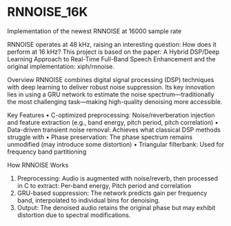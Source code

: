 # RNNOISE_16K
Implementation of the newest RNNOISE at 16000 sample rate

RNNOISE operates at 48 kHz, raising an interesting question: How does it perform at 16 kHz? This project is based on the paper:
A Hybrid DSP/Deep Learning Approach to Real-Time Full-Band Speech Enhancement and the original implementation: xiph/rnnoise.

Overview
RNNOISE combines digital signal processing (DSP) techniques with deep learning to deliver robust noise suppression. Its key innovation lies in using a GRU network to estimate the noise spectrum—traditionally the most challenging task—making high-quality denoising more accessible.

Key Features
•	C-optimized preprocessing: Noise/reverberation injection and feature extraction (e.g., band energy, pitch period, pitch correlation)
•	Data-driven transient noise removal: Achieves what classical DSP methods struggle with
•	Phase preservation: The phase spectrum remains unmodified (may introduce some distortion)
•	Triangular filterbank: Used for frequency band partitioning

How RNNOISE Works
1.	Preprocessing: Audio is augmented with noise/reverb, then processed in C to extract: 	Per-band energy, Pitch period and correlation
2.	GRU-based suppression: The network predicts gain per frequency band, interpolated to individual bins for denoising.
3.	Output: The denoised audio retains the original phase but may exhibit distortion due to spectral modifications.
